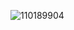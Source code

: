 ![110189904](https://github.com/xyzzr/spoofware/assets/110189904/cc3cd208-735f-473b-9aa5-615a3861bb69)
